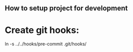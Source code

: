 ## How to setup project for development
# Create git hooks:
ln -s ../../hooks/pre-commit .git/hooks/
